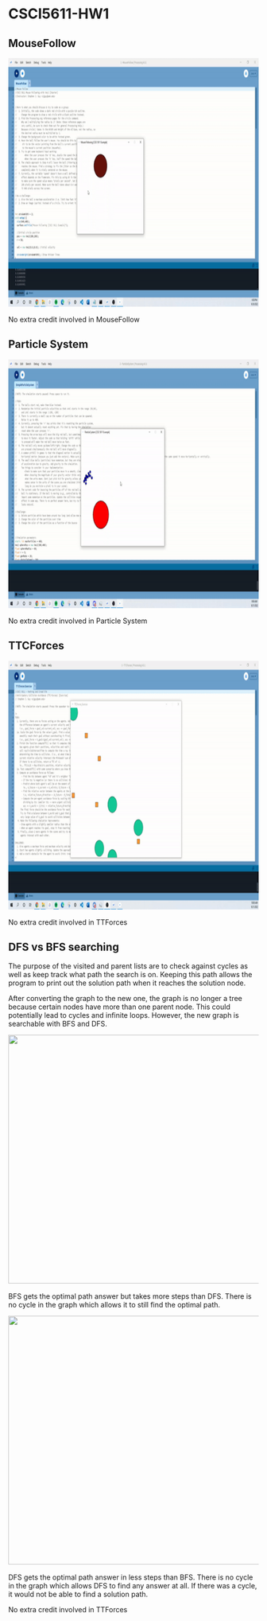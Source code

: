 # CSCI5611-HW1
<h2>MouseFollow</h2>
<img height=500 width=800 src="/images/mousefollowgif.gif">
<p>No extra credit involved in MouseFollow</p>
<div\>
<h2>Particle System</h2>
<img height=500 width=800 src="/images/particlegif.gif">
<p>No extra credit involved in Particle System</p>
<div\>
<h2>TTCForces</h2>
<img height=500 width=800 src="/images/ttcforcesgif.gif">
<p>No extra credit involved in TTForces</p>
<div\>
<h2>DFS vs BFS searching</h2>
<p>The purpose of the visited and parent lists are to check against cycles as well as keep track what path the search is on. Keeping this path allows the program to print out the solution path when it reaches the solution node.</p>
<p>After converting the graph to the new one, the graph is no longer a tree because certain nodes have more than one parent node. This could potentially lead to cycles and infinite loops. However, the new graph is searchable with BFS and DFS.</p>
<img height=500 width=800 src="/images/BFS.jpeg">
<p>BFS gets the optimal path answer but takes more steps than DFS. There is no cycle in the graph which allows it to still find the optimal path.</p>
<img height=500 width=800 src="/images/DFS.jpeg">
<p>DFS gets the optimal path answer in less steps than BFS. There is no cycle in the graph which allows DFS to find any answer at all. If there was a cycle, it would not be able to find a solution path.</p>
<p>No extra credit involved in TTForces</p>